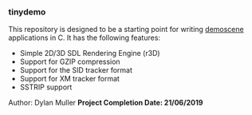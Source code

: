 ### tinydemo
This repository is designed to be a starting point for writing [demoscene](https://en.wikipedia.org/wiki/Demoscene) applications in C. 
It has the following features:

* Simple 2D/3D SDL Rendering Engine (r3D)
* Support for GZIP compression
* Support for the SID tracker format
* Support for XM tracker format
* SSTRIP support

Author: Dylan Muller
**Project Completion Date: 21/06/2019**
